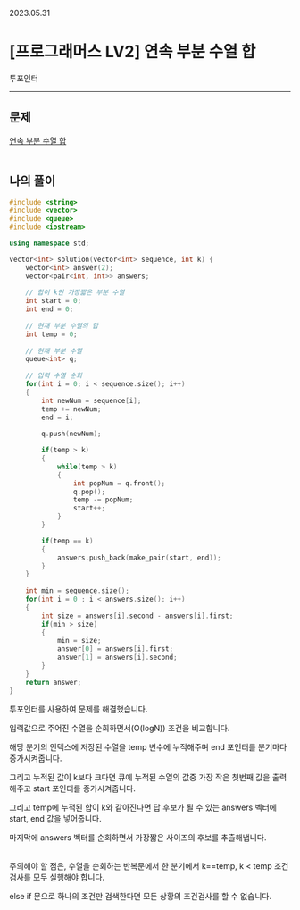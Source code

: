 2023.05.31

# __[프로그래머스 LV2] 연속 부분 수열 합__

투포인터

----

## __문제__

[연속 부분 수열 합](https://school.programmers.co.kr/learn/courses/30/lessons/178870)<br><Br>


## __나의 풀이__
```c++
#include <string>
#include <vector>
#include <queue>
#include <iostream>

using namespace std;

vector<int> solution(vector<int> sequence, int k) {
    vector<int> answer(2);
    vector<pair<int, int>> answers;
    
    // 합이 k인 가장짧은 부분 수열
    int start = 0;
    int end = 0;
    
    // 현재 부분 수열의 합 
    int temp = 0;
    
    // 현재 부분 수열
    queue<int> q;
    
    // 입력 수열 순회
    for(int i = 0; i < sequence.size(); i++)
    {
        int newNum = sequence[i];
        temp += newNum;
        end = i;
        
        q.push(newNum);

        if(temp > k)
        {
            while(temp > k)
            {
                int popNum = q.front();
                q.pop();
                temp -= popNum;
                start++;
            }
        }

        if(temp == k)
        {
            answers.push_back(make_pair(start, end));
        }
    }
    
    int min = sequence.size();
    for(int i = 0 ; i < answers.size(); i++)
    {
        int size = answers[i].second - answers[i].first;
        if(min > size)
        {
            min = size;
            answer[0] = answers[i].first;
            answer[1] = answers[i].second;
        }
    }
    return answer;
}
```

투포인터를 사용하여 문제를 해결했습니다.

입력값으로 주어진 수열을 순회하면서(O(logN)) 조건을 비교합니다.

해당 분기의 인덱스에 저장된 수열을 temp 변수에 누적해주며 end 포인터를 분기마다 증가시켜줍니다.

그리고 누적된 값이 k보다 크다면 큐에 누적된 수열의 값중 가장 작은 첫번째 값을 출력해주고 start 포인터를 증가시켜줍니다.

그리고 temp에 누적된 합이 k와 같아진다면 답 후보가 될 수 있는 answers 벡터에 start, end 값을 넣어줍니다.

마지막에 answers 벡터를 순회하면서 가장짧은 사이즈의 후보를 추출해냅니다.<br><Br>

주의해야 할 점은, 수열을 순회하는 반복문에서 한 분기에서 k==temp, k < temp 조건 검사를 모두 실행해야 합니다.

else if 문으로 하나의 조건만 검색한다면 모든 상황의 조건검사를 할 수 없습니다.


